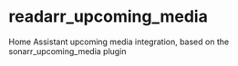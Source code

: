 # readarr_upcoming_media
Home Assistant upcoming media integration, based on the sonarr_upcoming_media plugin

